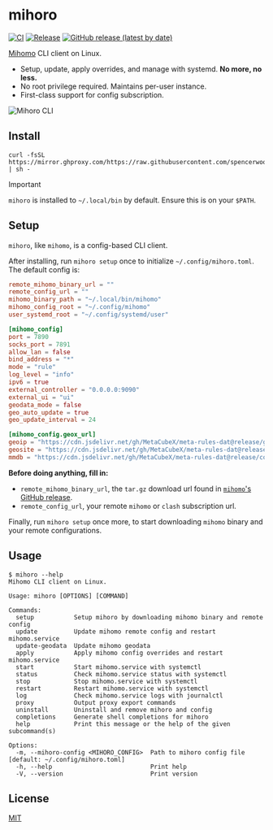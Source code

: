 # mihoro

[![CI](https://github.com/spencerwooo/mihoro/actions/workflows/ci.yml/badge.svg)](https://github.com/spencerwooo/mihoro/actions/workflows/ci.yml)
[![Release](https://github.com/spencerwooo/mihoro/actions/workflows/release.yml/badge.svg)](https://github.com/spencerwooo/mihoro/actions/workflows/release.yml)
[![GitHub release (latest by date)](https://img.shields.io/github/v/release/spencerwooo/mihoro)](https://github.com/spencerwooo/mihoro/releases/latest)

[Mihomo](https://github.com/MetaCubeX/mihomo) CLI client on Linux.

* Setup, update, apply overrides, and manage with systemd. **No more, no less.**
* No root privilege required. Maintains per-user instance.
* First-class support for config subscription.

![Mihoro CLI](https://github.com/spencerwooo/mihoro/assets/32114380/933977a9-4d80-4952-82bd-3792ac18356b)

## Install

```shell
curl -fsSL https://mirror.ghproxy.com/https://raw.githubusercontent.com/spencerwooo/mihoro/main/install.sh | sh -
```

> [!IMPORTANT]
> `mihoro` is installed to `~/.local/bin` by default. Ensure this is on your `$PATH`.

## Setup

`mihoro`, like `mihomo`, is a config-based CLI client.

After installing, run `mihoro setup` once to initialize `~/.config/mihoro.toml`. The default config is:

```toml
remote_mihomo_binary_url = ""
remote_config_url = ""
mihomo_binary_path = "~/.local/bin/mihomo"
mihomo_config_root = "~/.config/mihomo"
user_systemd_root = "~/.config/systemd/user"

[mihomo_config]
port = 7890
socks_port = 7891
allow_lan = false
bind_address = "*"
mode = "rule"
log_level = "info"
ipv6 = true
external_controller = "0.0.0.0:9090"
external_ui = "ui"
geodata_mode = false
geo_auto_update = true
geo_update_interval = 24

[mihomo_config.geox_url]
geoip = "https://cdn.jsdelivr.net/gh/MetaCubeX/meta-rules-dat@release/geoip.dat"
geosite = "https://cdn.jsdelivr.net/gh/MetaCubeX/meta-rules-dat@release/geosite.dat"
mmdb = "https://cdn.jsdelivr.net/gh/MetaCubeX/meta-rules-dat@release/country.mmdb"
```

**Before doing anything, fill in:**

* `remote_mihomo_binary_url`, the `tar.gz` download url found in [`mihomo`'s GitHub release](https://github.com/MetaCubeX/mihomo/releases/latest).
* `remote_config_url`, your remote `mihomo` or `clash` subscription url.

Finally, run `mihoro setup` once more, to start downloading `mihomo` binary and your remote configurations.

## Usage

```console
$ mihoro --help
Mihomo CLI client on Linux.

Usage: mihoro [OPTIONS] [COMMAND]

Commands:
  setup           Setup mihoro by downloading mihomo binary and remote config
  update          Update mihomo remote config and restart mihomo.service
  update-geodata  Update mihomo geodata
  apply           Apply mihomo config overrides and restart mihomo.service
  start           Start mihomo.service with systemctl
  status          Check mihomo.service status with systemctl
  stop            Stop mihomo.service with systemctl
  restart         Restart mihomo.service with systemctl
  log             Check mihomo.service logs with journalctl
  proxy           Output proxy export commands
  uninstall       Uninstall and remove mihoro and config
  completions     Generate shell completions for mihoro
  help            Print this message or the help of the given subcommand(s)

Options:
  -m, --mihoro-config <MIHORO_CONFIG>  Path to mihoro config file [default: ~/.config/mihoro.toml]
  -h, --help                           Print help
  -V, --version                        Print version
```

## License

[MIT](LICENSE)
